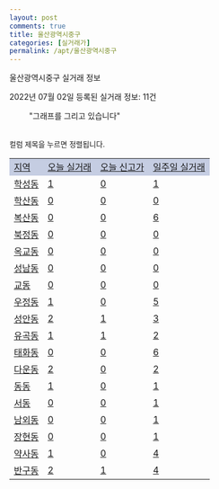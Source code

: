 ```yaml
---
layout: post
comments: true
title: 울산광역시중구
categories: [실거래가]
permalink: /apt/울산광역시중구
---
```


울산광역시중구 실거래 정보

2022년 07월 02일 등록된 실거래 정보: 11건

<!--<script async src="https://pagead2.googlesyndication.com/pagead/js/adsbygoogle.js?client=ca-pub-3485438051770037"
 crossorigin="anonymous"></script>-->

<script type="text/javascript">
  google.charts.load('current', {'packages':['corechart']});
  google.charts.setOnLoadCallback(drawChart);

  function drawChart() {
    var data = google.visualization.arrayToDataTable([['거래일', '매매', '전월세', '전매'], ['21-01', 1, 0, 0], ['21-02', 0, 1, 0], ['21-03', 0, 2, 0], ['21-04', 0, 1, 0], ['21-05', 0, 8, 0], ['21-06', 91, 53, 0], ['21-07', 203, 145, 6], ['21-08', 220, 126, 14], ['21-09', 217, 129, 5], ['21-10', 235, 157, 4], ['21-11', 169, 134, 3], ['21-12', 116, 119, 0], ['22-01', 114, 128, 4], ['22-02', 98, 137, 2], ['22-03', 131, 107, 1], ['22-04', 181, 137, 6], ['22-05', 142, 194, 2], ['22-06', 58, 55, 0]]);

    var options = {
      title: '최근 1년간 유형별 거래량 추이',
      legend: { position: 'bottom' }
    };

    setTimeout(function() {
        var chart = new google.visualization.LineChart(document.getElementById('columnchart_material'));
        chart.draw(data, (options));
        document.getElementById('loading').style.display = 'none';
        var dayLabel = (new Date()).getDay();
        if (dayLabel < 2) {
            sorttable.innerSortFunction.apply(document.getElementById('week'), []);
            sorttable.innerSortFunction.apply(document.getElementById('week'), []);        
        }
        else {
            sorttable.innerSortFunction.apply(document.getElementById('today'), []);
            sorttable.innerSortFunction.apply(document.getElementById('today'), []);
        }
    }, 200);

  }
</script>

<div id="loading" style="z-index:20; display: block; margin-left: 35px">"그래프를 그리고 있습니다"</div>
<div id="columnchart_material" style="width: 95%; margin-left: -35px; display: block"></div>
<!--<div style="width: 95%; margin-left: -35px; display: block">
      <script async src="https://pagead2.googlesyndication.com/pagead/js/adsbygoogle.js?client=ca-pub-3485438051770037"
          crossorigin="anonymous"></script>
      <ins class="adsbygoogle"
          style="display:block"
          data-ad-format="fluid"
          data-ad-layout-key="-fb+5w+4e-db+86"
          data-ad-client="ca-pub-3485438051770037"
          data-ad-slot="1827090281"></ins>
      <script>
          (adsbygoogle = window.adsbygoogle || []).push({});
      </script>
</div>-->
<br>

<font size='small' style='font-size: small;'>컬럼 제목을 누르면 정렬됩니다.</font>
<table class="sortable">
  <tr style='background-color: rgba(114, 132, 186,0.4);'>
    <td id="region"><a href="#">지역</a></td>
    <td id="today"><a href="#">오늘 실거래</a></td>
    <td id="today_new"><a href="#">오늘 신고가</a></td>
    <td id="week"><a href="#">일주일 실거래</a></td>
  </tr>

  
  <tr class="item">
    <td><a href="울산광역시중구학성동">학성동</a></td>
    <td><a href="울산광역시중구학성동">1</a></td>
    <td><a href="울산광역시중구학성동">0</a></td>
    <td><a href="울산광역시중구학성동">1</a></td>
  </tr>
    

  <tr class="item">
    <td><a href="울산광역시중구학산동">학산동</a></td>
    <td><a href="울산광역시중구학산동">0</a></td>
    <td><a href="울산광역시중구학산동">0</a></td>
    <td><a href="울산광역시중구학산동">0</a></td>
  </tr>
    

  <tr class="item">
    <td><a href="울산광역시중구복산동">복산동</a></td>
    <td><a href="울산광역시중구복산동">0</a></td>
    <td><a href="울산광역시중구복산동">0</a></td>
    <td><a href="울산광역시중구복산동">6</a></td>
  </tr>
    

  <tr class="item">
    <td><a href="울산광역시중구북정동">북정동</a></td>
    <td><a href="울산광역시중구북정동">0</a></td>
    <td><a href="울산광역시중구북정동">0</a></td>
    <td><a href="울산광역시중구북정동">0</a></td>
  </tr>
    

  <tr class="item">
    <td><a href="울산광역시중구옥교동">옥교동</a></td>
    <td><a href="울산광역시중구옥교동">0</a></td>
    <td><a href="울산광역시중구옥교동">0</a></td>
    <td><a href="울산광역시중구옥교동">0</a></td>
  </tr>
    

  <tr class="item">
    <td><a href="울산광역시중구성남동">성남동</a></td>
    <td><a href="울산광역시중구성남동">0</a></td>
    <td><a href="울산광역시중구성남동">0</a></td>
    <td><a href="울산광역시중구성남동">0</a></td>
  </tr>
    

  <tr class="item">
    <td><a href="울산광역시중구교동">교동</a></td>
    <td><a href="울산광역시중구교동">0</a></td>
    <td><a href="울산광역시중구교동">0</a></td>
    <td><a href="울산광역시중구교동">0</a></td>
  </tr>
    

  <tr class="item">
    <td><a href="울산광역시중구우정동">우정동</a></td>
    <td><a href="울산광역시중구우정동">1</a></td>
    <td><a href="울산광역시중구우정동">0</a></td>
    <td><a href="울산광역시중구우정동">5</a></td>
  </tr>
    

  <tr class="item">
    <td><a href="울산광역시중구성안동">성안동</a></td>
    <td><a href="울산광역시중구성안동">2</a></td>
    <td><a href="울산광역시중구성안동">1</a></td>
    <td><a href="울산광역시중구성안동">3</a></td>
  </tr>
    

  <tr class="item">
    <td><a href="울산광역시중구유곡동">유곡동</a></td>
    <td><a href="울산광역시중구유곡동">1</a></td>
    <td><a href="울산광역시중구유곡동">1</a></td>
    <td><a href="울산광역시중구유곡동">2</a></td>
  </tr>
    

  <tr class="item">
    <td><a href="울산광역시중구태화동">태화동</a></td>
    <td><a href="울산광역시중구태화동">0</a></td>
    <td><a href="울산광역시중구태화동">0</a></td>
    <td><a href="울산광역시중구태화동">6</a></td>
  </tr>
    

  <tr class="item">
    <td><a href="울산광역시중구다운동">다운동</a></td>
    <td><a href="울산광역시중구다운동">2</a></td>
    <td><a href="울산광역시중구다운동">0</a></td>
    <td><a href="울산광역시중구다운동">2</a></td>
  </tr>
    

  <tr class="item">
    <td><a href="울산광역시중구동동">동동</a></td>
    <td><a href="울산광역시중구동동">1</a></td>
    <td><a href="울산광역시중구동동">0</a></td>
    <td><a href="울산광역시중구동동">1</a></td>
  </tr>
    

  <tr class="item">
    <td><a href="울산광역시중구서동">서동</a></td>
    <td><a href="울산광역시중구서동">0</a></td>
    <td><a href="울산광역시중구서동">0</a></td>
    <td><a href="울산광역시중구서동">1</a></td>
  </tr>
    

  <tr class="item">
    <td><a href="울산광역시중구남외동">남외동</a></td>
    <td><a href="울산광역시중구남외동">0</a></td>
    <td><a href="울산광역시중구남외동">0</a></td>
    <td><a href="울산광역시중구남외동">1</a></td>
  </tr>
    

  <tr class="item">
    <td><a href="울산광역시중구장현동">장현동</a></td>
    <td><a href="울산광역시중구장현동">0</a></td>
    <td><a href="울산광역시중구장현동">0</a></td>
    <td><a href="울산광역시중구장현동">1</a></td>
  </tr>
    

  <tr class="item">
    <td><a href="울산광역시중구약사동">약사동</a></td>
    <td><a href="울산광역시중구약사동">1</a></td>
    <td><a href="울산광역시중구약사동">0</a></td>
    <td><a href="울산광역시중구약사동">4</a></td>
  </tr>
    

  <tr class="item">
    <td><a href="울산광역시중구반구동">반구동</a></td>
    <td><a href="울산광역시중구반구동">2</a></td>
    <td><a href="울산광역시중구반구동">1</a></td>
    <td><a href="울산광역시중구반구동">4</a></td>
  </tr>
    


</table>


    
